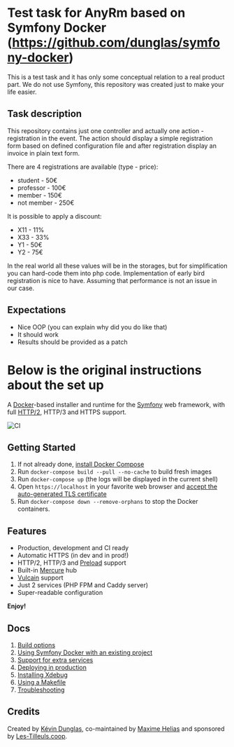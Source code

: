 # Test task for AnyRm based on Symfony Docker (https://github.com/dunglas/symfony-docker)

This is a test task and it has only some conceptual relation to a real product part. We do not use Symfony, this repository was created just to make your life easier.

## Task description

This repository contains just one controller and actually one action - registration in the event.
The action should display a simple registration form based on defined configuration file and after registration display an invoice in plain text form.

There are 4 registrations are available (type - price):
* student - 50€
* professor - 100€
* member - 150€
* not member - 250€

It is possible to apply a discount:
* X11 - 11%
* X33 - 33%
* Y1 - 50€
* Y2 - 75€

In the real world all these values will be in the storages, but for simplification you can hard-code them into php code.
Implementation of early bird registration is nice to have.
Assuming that performance is not an issue in our case.

## Expectations

* Nice OOP (you can explain why did you do like that)
* It should work
* Results should be provided as a patch

# Below is the original instructions about the set up 

A [Docker](https://www.docker.com/)-based installer and runtime for the [Symfony](https://symfony.com) web framework, with full [HTTP/2](https://symfony.com/doc/current/weblink.html), HTTP/3 and HTTPS support.

![CI](https://github.com/dunglas/symfony-docker/workflows/CI/badge.svg)

## Getting Started

1. If not already done, [install Docker Compose](https://docs.docker.com/compose/install/)
2. Run `docker-compose build --pull --no-cache` to build fresh images
3. Run `docker-compose up` (the logs will be displayed in the current shell)
4. Open `https://localhost` in your favorite web browser and [accept the auto-generated TLS certificate](https://stackoverflow.com/a/15076602/1352334)
5. Run `docker-compose down --remove-orphans` to stop the Docker containers.

## Features

* Production, development and CI ready
* Automatic HTTPS (in dev and in prod!)
* HTTP/2, HTTP/3 and [Preload](https://symfony.com/doc/current/web_link.html) support
* Built-in [Mercure](https://symfony.com/doc/current/mercure.html) hub
* [Vulcain](https://vulcain.rocks) support
* Just 2 services (PHP FPM and Caddy server)
* Super-readable configuration

**Enjoy!**

## Docs

1. [Build options](docs/build.md)
2. [Using Symfony Docker with an existing project](docs/existing-project.md)
3. [Support for extra services](docs/extra-services.md)
4. [Deploying in production](docs/production.md)
5. [Installing Xdebug](docs/xdebug.md)
6. [Using a Makefile](docs/makefile.md)
7. [Troubleshooting](docs/troubleshooting.md)

## Credits

Created by [Kévin Dunglas](https://dunglas.fr), co-maintained by [Maxime Helias](https://twitter.com/maxhelias) and sponsored by [Les-Tilleuls.coop](https://les-tilleuls.coop).
